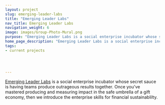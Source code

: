```yaml
---
layout: project
slug: emerging-leader-labs
title: "Emerging Leader Labs"
nav_title: Emerging Leader Labs
navigation_weight: 6
image: images/Group-Photo-Mural.png
purpose: "Emerging Leader Labs is a social enterprise incubator whose secret sauce is having teams produce outrageous results together."
home_page_description: "Emerging Leader Labs is a social enterprise incubator whose secret sauce is having teams produce outrageous results together."
tags:
- current projects




---
```

[Emerging Leader Labs](http://www.EmergingLeaderLabs.org) is a social enterprise incubator whose secret sauce is having teams produce outrageous results together. Once you've mastered producing and measuring impact in the safe umbrella of a gift economy, then we introduce the enterprise skills for financial sustainablilty.
